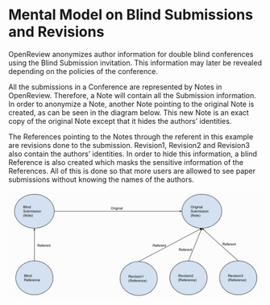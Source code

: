 # Mental Model on Blind Submissions and Revisions

OpenReview anonymizes author information for double blind conferences using the Blind Submission invitation. This information may later be revealed depending on the policies of the conference.

All the submissions in a Conference are represented by Notes in OpenReview. Therefore, a Note will contain all the Submission information. In order to anonymize a Note, another Note pointing to the original Note is created, as can be seen in the diagram below. This new Note is an exact copy of the original Note except that it hides the authors’ identities.

The References pointing to the Notes through the referent in this example are revisions done to the submission. Revision1, Revision2 and Revision3 also contain the authors’ identities. In order to hide this information, a blind Reference is also created which masks the sensitive information of the References. All of this is done so that more users are allowed to see paper submissions without knowing the names of the authors.

![](<../.gitbook/assets/Screen Shot 2022-05-12 at 3.47.10 PM.png>)
